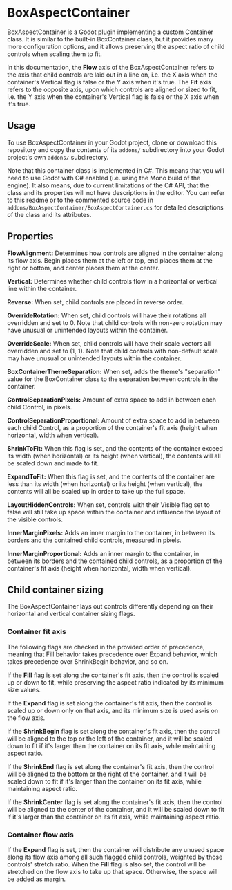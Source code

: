 # BoxAspectContainer

BoxAspectContainer is a Godot plugin implementing a custom Container class. It is similar to the built-in BoxContainer class, but it provides many more configuration options, and it allows preserving the aspect ratio of child controls when scaling them to fit.

In this documentation, the **Flow** axis of the BoxAspectContainer refers to the axis that child controls are laid out in a line on, i.e. the X axis when the container's Vertical flag is false or the Y axis when it's true. The **Fit** axis refers to the opposite axis, upon which controls are aligned or sized to fit, i.e. the Y axis when the container's Vertical flag is false or the X axis when it's true.

## Usage

To use BoxAspectContainer in your Godot project, clone or download this repository and copy the contents of its `addons/` subdirectory into your Godot project's own `addons/` subdirectory.

Note that this container class is implemented in C#. This means that you will need to use Godot with C# enabled (i.e. using the Mono build of the engine). It also means, due to current limitations of the C# API, that the class and its properties will not have descriptions in the editor. You can refer to this readme or to the commented source code in `addons/BoxAspectContainer/BoxAspectContainer.cs` for detailed descriptions of the class and its attributes.

## Properties

**FlowAlignment:**
Determines how controls are aligned in the container
along its flow axis. Begin places them at the left or
top, end places them at the right or bottom, and center
places them at the center.

**Vertical:**
Determines whether child controls flow in a horizontal or
vertical line within the container.

**Reverse:**
When set, child controls are placed in reverse order.

**OverrideRotation:**
When set, child controls will have their rotations
all overridden and set to 0.
Note that child controls with non-zero rotation may
have unusual or unintended layouts within the container.

**OverrideScale:**
When set, child controls will have their scale vectors
all overridden and set to (1, 1).
Note that child controls with non-default scale may
have unusual or unintended layouts within the container.

**BoxContainerThemeSeparation:**
When set, adds the theme's "separation" value for the
BoxContainer class to the separation between controls in
the container.

**ControlSeparationPixels:**
Amount of extra space to add in between each child Control,
in pixels.

**ControlSeparationProportional:**
Amount of extra space to add in between each child Control,
as a proportion of the container's fit axis (height when
horizontal, width when vertical).

**ShrinkToFit:**
When this flag is set, and the contents of the container
exceed its width (when horizontal) or its height
(when vertical), the contents will all be scaled down and
made to fit.

**ExpandToFit:**
When this flag is set, and the contents of the container
are less than its width (when horizontal) or its height
(when vertical), the contents will all be scaled up in
order to take up the full space.

**LayoutHiddenControls:**
When set, controls with their Visible flag set to false
will still take up space within the container and
influence the layout of the visible controls.

**InnerMarginPixels:**
Adds an inner margin to the container, in between its
borders and the contained child controls, measured in
pixels.

**InnerMarginProportional:**
Adds an inner margin to the container, in between its
borders and the contained child controls,
as a proportion of the container's fit axis (height when
horizontal, width when vertical).

## Child container sizing

The BoxAspectContainer lays out controls differently depending on their horizontal and vertical container sizing flags.

### Container fit axis

The following flags are checked in the provided order of precedence, meaning that Fill behavior takes precedence over Expand behavior, which takes precedence over ShrinkBegin behavior, and so on.

If the **Fill** flag is set along the container's fit axis, then the control is scaled up or down to fit, while preserving the aspect ratio indicated by its minimum size values.

If the **Expand** flag is set along the container's fit axis, then the control is scaled up or down only on that axis, and its minimum size is used as-is on the flow axis.

If the **ShrinkBegin** flag is set along the container's fit axis, then the control will be aligned to the top or the left of the container, and it will be scaled down to fit if it's larger than the container on its fit axis, while maintaining aspect ratio.

If the **ShrinkEnd** flag is set along the container's fit axis, then the control will be aligned to the bottom or the right of the container, and it will be scaled down to fit if it's larger than the container on its fit axis, while maintaining aspect ratio.

If the **ShrinkCenter** flag is set along the container's fit axis, then the control will be aligned to the center of the container, and it will be scaled down to fit if it's larger than the container on its fit axis, while maintaining aspect ratio.

### Container flow axis

If the **Expand** flag is set, then the container will distribute any unused space along its flow axis among all such flagged child controls, weighted by those controls' stretch ratio. When the **Fill** flag is also set, the control will be stretched on the flow axis to take up that space. Otherwise, the space will be added as margin.
